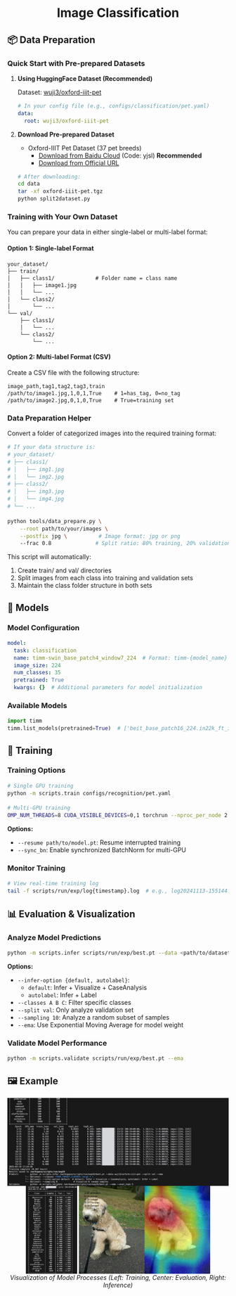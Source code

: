 # <div align="center">Image Classification</div>                                                                                                                                                          
 
## 📦 Data Preparation
 
### Quick Start with Pre-prepared Datasets
1. **Using HuggingFace Dataset (Recommended)**
   
   Dataset: [wuji3/oxford-iiit-pet](https://huggingface.co/datasets/wuji3/oxford-iiit-pet)
   ```yaml
   # In your config file (e.g., configs/classification/pet.yaml)
   data:
     root: wuji3/oxford-iiit-pet
   ```
 
2. **Download Pre-prepared Dataset**
   - Oxford-IIIT Pet Dataset (37 pet breeds)
     - [Download from Baidu Cloud](https://pan.baidu.com/s/1PjM6kPoTyzNYPZkpmDoC6A) (Code: yjsl) **Recommended**
     - [Download from Official URL](https://s3.amazonaws.com/fast-ai-imageclas/oxford-iiit-pet.tgz)
   ```bash
   # After downloading:
   cd data
   tar -xf oxford-iiit-pet.tgz
   python split2dataset.py
   ```
 
### Training with Your Own Dataset
You can prepare your data in either single-label or multi-label format:
 
#### Option 1: Single-label Format
```
your_dataset/
├── train/
│   ├── class1/             # Folder name = class name
│   │   ├── image1.jpg
│   │   └── ...
│   └── class2/
│       └── ...
└── val/
    ├── class1/
    │   └── ...
    └── class2/
        └── ...
```
 
#### Option 2: Multi-label Format (CSV)
Create a CSV file with the following structure:
```csv
image_path,tag1,tag2,tag3,train
/path/to/image1.jpg,1,0,1,True    # 1=has_tag, 0=no_tag
/path/to/image2.jpg,0,1,0,True    # True=training set
```
 
### Data Preparation Helper
Convert a folder of categorized images into the required training format:
```bash
# If your data structure is:
# your_dataset/
# ├── class1/
# │   ├── img1.jpg
# │   └── img2.jpg
# ├── class2/
# │   ├── img3.jpg
# │   └── img4.jpg
# └── ...

python tools/data_prepare.py \
    --root path/to/your/images \
    --postfix jpg \          # Image format: jpg or png
    --frac 0.8              # Split ratio: 80% training, 20% validation
```
 
This script will automatically:
1. Create train/ and val/ directories
2. Split images from each class into training and validation sets
3. Maintain the class folder structure in both sets
 
## 🧊 Models
 
### Model Configuration
```yaml
model:
  task: classification
  name: timm-swin_base_patch4_window7_224  # Format: timm-{model_name}
  image_size: 224
  num_classes: 35
  pretrained: True
  kwargs: {}  # Additional parameters for model initialization
```
 
### Available Models
```python
import timm
timm.list_models(pretrained=True)  # ['beit_base_patch16_224.in22k_ft_in22k', 'swin_base_patch4_window7_224.ms_in22k_ft_in1k', 'vit_base_patch16_siglip_224.webli', ...]
```

## 🚀 Training
 
### Training Options

```bash
# Single GPU training
python -m scripts.train configs/recognition/pet.yaml

# Multi-GPU training
OMP_NUM_THREADS=8 CUDA_VISIBLE_DEVICES=0,1 torchrun --nproc_per_node 2 -m scripts.train configs/recognition/pet.yaml [options]
```

**Options:**
- `--resume path/to/model.pt`: Resume interrupted training
- `--sync_bn`: Enable synchronized BatchNorm for multi-GPU

### Monitor Training
```bash
# View real-time training log
tail -f scripts/run/exp/log{timestamp}.log  # e.g., log20241113-155144.log
```
 
## 📊 Evaluation & Visualization
 
### Analyze Model Predictions

```bash
python -m scripts.infer scripts/run/exp/best.pt --data <path/to/dataset> [options]
```

**Options:**
- `--infer-option {default, autolabel}`: 
  - `default`: Infer + Visualize + CaseAnalysis
  - `autolabel`: Infer + Label
- `--classes A B C`: Filter specific classes
- `--split val`: Only analyze validation set
- `--sampling 10`: Analyze a random subset of samples
- `--ema`: Use Exponential Moving Average for model weight

### Validate Model Performance
```bash
python -m scripts.validate scripts/run/exp/best.pt --ema
```
 
## 🖼️ Example

<p align="center">
  <img src="../../../misc/training.jpg" height="200px" style="display: inline-block; vertical-align: top;">
  <img src="../../../misc/eval_class.jpeg" height="200px" style="display: inline-block; vertical-align: top;">
  <img src="../../../misc/gradcam.jpg" height="200px" style="display: inline-block; vertical-align: top;">
  <br>
  <em>Visualization of Model Processes (Left: Training, Center: Evaluation, Right: Inference)</em>
</p>                                              
